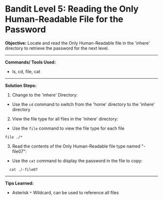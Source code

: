 # Bandit Level 5: Reading the Only Human-Readable File for the Password

**Objective:**
Locate and read the Only Human-Readable file in the 'inhere' directory to retrieve the password for the next level.

---

**Commands/ Tools Used:**
- ls, cd, file, cat

---

**Solution Steps:**

1. Change to the 'inhere' Directory:
- Use the `cd` command to switch from the 'home' directory to the 'inhere' directory

2. View the file type for all files in the 'inhere' directory:
- Use the `file` command to view the file type for each file
```
file ./*
```
3. Read the contents of the Only Human-Readable file type named "-file07":
  - Use the `cat` command to display the password in the file to copy:
    
```
  cat ./-file07
```
---

**Tips Learned:**
  - Asterisk `*` Wildcard, can be used to reference all files
